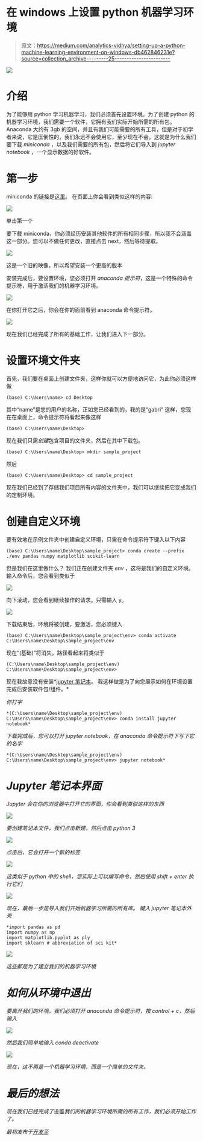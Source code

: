 # 在 windows 上设置 python 机器学习环境

> 原文：<https://medium.com/analytics-vidhya/setting-up-a-python-machine-learning-environment-on-windows-db462846231e?source=collection_archive---------25----------------------->

![](img/98cf3e74e472bc6886adc65c36010155.png)

# 介绍

为了能够用 python 学习机器学习，我们必须首先设置环境。为了创建 python 的机器学习环境，我们需要一个软件，它拥有我们实际开始所需的所有包。
Anaconda 大约有 3gb 的空间，并且有我们可能需要的所有工具，但是对于初学者来说，它是压倒性的，我们永远不会使用它，至少现在不会，这就是为什么我们要下载 *miniconda* ，以及我们需要的所有包，然后将它们导入到 *jupyter notebook* ，一个显示数据的好软件。

# 第一步

miniconda 的链接是[这里](https://docs.conda.io/en/latest/miniconda.html)。
在页面上你会看到类似这样的内容:

![](img/e0a68926fbae7f837db423e21cd0108f.png)

单击第一个

要下载 miniconda，你必须经历安装其他软件的所有相同步骤，所以我不会涵盖这一部分。您可以不做任何更改，直接点击 next，然后等待提取。

![](img/1e2562d4fcfbfabceed782f78940ef7d.png)

这是一个旧的映像，所以希望安装一个更高的版本

安装完成后，要设置环境，您必须打开 *anaconda 提示符*，这是一个特殊的命令提示符，用于激活我们的机器学习环境。

![](img/f030f3fa657d1ca2276203389b3ce82d.png)

在你打开它之后，你会在你的面前看到 anaconda 命令提示符。

![](img/283419731b68d744a29da6dde67b6467.png)

现在我们已经完成了所有的基础工作，让我们进入下一部分。

# 设置环境文件夹

首先，我们要在桌面上创建文件夹，这样你就可以方便地访问它，为此你必须这样做

```
(base) C:\Users\name> cd Desktop
```

其中“name”是您的用户的名称，正如您已经看到的，我的是“gabri”
这样，您现在在桌面上，命令提示符将看起来像这样

```
(base) C:\Users\name\Desktop>
```

现在我们只需*创建*包含项目的文件夹，然后在其中下载包。

```
(base) C:\Users\name\Desktop> mkdir sample_project
```

然后

```
(base) C:\Users\name\Desktop> cd sample_project
```

现在我们已经到了存储我们项目所有内容的文件夹中，我们可以继续把它变成我们的定制环境。

# 创建自定义环境

要有效地在示例文件夹中创建自定义环境，只需在命令提示符下键入以下内容

```
(base) C:\Users\name\Desktop\sample_project> conda create --prefix ./env pandas numpy matplotlib scikit-learn
```

但是我们在这里做什么？
我们正在创建文件夹 *env* ，这将是我们的自定义环境。
输入命令后，您会看到类似于

![](img/692c2ad0c133d6864b6a0e539232c3a3.png)

向下滚动，您会看到继续操作的请求。只需输入 y。

![](img/da2fe2a6e2d206bff1aab1f087198b3a.png)

下载结束后，环境将被创建，要激活，您必须键入

```
(base) C:\Users\name\Desktop\sample_project\env> conda activate C:\Users\name\Desktop\sample_project\env
```

现在“(基础)”将消失，路径看起来将类似于

```
(C:\Users\name\Desktop\sample_project\env) C:\Users\name\Desktop\sample_project\env>
```

现在我故意没有安装*[jupyter 笔记本](https://jupyter.org/)。
我这样做是为了向您展示如何在环境设置完成后安装软件包/组件。*

*你打字*

```
*(C:\Users\name\Desktop\sample_project\env) C:\Users\name\Desktop\sample_project\env> conda install jupyter notebook*
```

*下载完成后，您可以打开 jupyter notebook，在 anaconda 命令提示符下写下它的名字*

```
*(C:\Users\name\Desktop\sample_project\env) C:\Users\name\Desktop\sample_project\env> jupyter notebook*
```

# *Jupyter 笔记本界面*

*Jupyter 会在你的浏览器中打开它的界面，你会看到类似这样的东西*

*![](img/1b84999eb879616b8e65d1ec8df56785.png)*

*要创建笔记本文件，我们点击新建，然后点击 python 3*

*![](img/490031c3de79bd35daa9b6cb63cd255a.png)*

*点击后，它会打开一个新的标签*

*![](img/5e4ea2a7b760e5822bb8d4d1ec6cb75b.png)*

*这类似于 python 中的 shell，您实际上可以编写命令，然后使用 shift + enter 执行它们*

*![](img/0e5aa896450d8eb31197e3729fc3366b.png)*

*现在，最后一步是导入我们开始机器学习所需的所有库。
键入 jupyter 笔记本外壳*

```
*import pandas as pd
import numpy as np
import matplotlib.pyplot as ply
import sklearn # abbreviation of sci kit*
```

*![](img/3497cf02c6449fe6b30fd820c9d825fd.png)*

*这些都是为了建立我们的机器学习环境*

# *如何从环境中退出*

*要离开我们的环境，我们必须打开 anaconda 命令提示符，按 control + c，然后输入*

*![](img/61599bb8687832c9dfae3c72375d23eb.png)*

*然后我们简单地输入 *conda deactivate**

*![](img/4e39a17666630582ffff4a193afbb347.png)*

*现在，这不再是一个机器学习环境，而是一个简单的文件夹。*

# *最后的想法*

*现在我们已经完成了*设置*我们的机器学习环境所需的所有工作，我们必须开始工作了。*

*最初发布于[开发至](https://dev.to/russianmouth/setting-up-a-python-machine-learning-environment-on-windows-2hfi)*